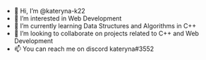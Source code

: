 - 👋 Hi, I’m @kateryna-k22
- 👀 I’m interested in Web Development 
- 🌱 I’m currently learning Data Structures and Algorithms in C++
- 💞️ I’m looking to collaborate on projects related to C++ and Web Development
- 📫 You can reach me on discord kateryna#3552

<!---
kateryna-k22/kateryna-k22 is a ✨ special ✨ repository because its `README.md` (this file) appears on your GitHub profile.
You can click the Preview link to take a look at your changes.
--->
